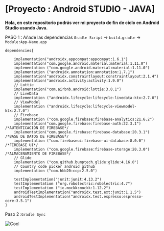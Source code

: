 # [Proyecto : Android STUDIO - JAVA]

**Hola, en este repositorio podrás ver mi proyecto de fin de ciclo en Android Studio usando Java.**

PASO 1 : Añade las dependencias `Gradle Script` -> `build.gradle` -> `Module:App-Name.app`
```
dependencies{

    implementation("androidx.appcompat:appcompat:1.6.1")
    implementation("com.google.android.material:material:1.11.0")
    implementation ("com.google.android.material:material:1.11.0")
    implementation ("androidx.annotation:annotation:1.7.1")
    implementation("androidx.constraintlayout:constraintlayout:2.1.4")
    implementation("androidx.activity:activity:1.9.0")
    // Lottie
    implementation("com.airbnb.android:lottie:3.0.1")
    // LiveData
    implementation ("androidx.lifecycle:lifecycle-livedata-ktx:2.7.0")
    // ViewModel
    implementation ("androidx.lifecycle:lifecycle-viewmodel-ktx:2.7.0")
    // Firebase
    implementation ("com.google.firebase:firebase-analytics:21.6.2")
    implementation("com.google.firebase:firebase-auth:22.3.1") /*AUTENTICACIÓN DE FIREBASE*/
    implementation("com.google.firebase:firebase-database:20.3.1") /*BASE DE DATOS DE FIREBASE*/
    implementation ("com.firebaseui:firebase-ui-database:8.0.0") /*FIREBASE UI*/
    implementation ("com.google.firebase:firebase-storage:20.3.0") /*ALMACENAMIENTO DE FIREBASE*/
    // Glide
    implementation ("com.github.bumptech.glide:glide:4.16.0")
    // Country code picker android github
    implementation ("com.hbb20:ccp:2.5.0")

    testImplementation("junit:junit:4.13.2")
    testImplementation ("org.robolectric:robolectric:4.7")
    testImplementation ("io.mockk:mockk:1.12.2")
    androidTestImplementation("androidx.test.ext:junit:1.1.5")
    androidTestImplementation("androidx.test.espresso:espresso-core:3.5.1")
}
```

Paso 2 :``Gradle Sync ``



 ![Cool](https://tenor.com/view/mochi-peach-cat-cat-cute-happy-smile-gif-16624313.gif )
